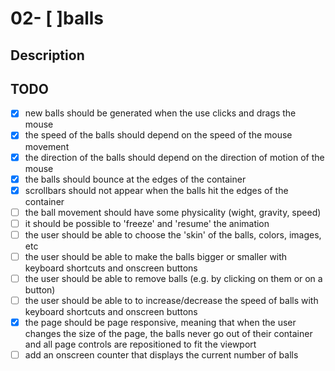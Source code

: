 # 02- [ ]balls

## Description

## TODO
- [x] new balls should be generated when the use clicks and drags the mouse
- [x] the speed of the balls should depend on the speed of the mouse movement
- [x] the direction of the balls should depend on the direction of motion of the mouse
- [x] the balls should bounce at the edges of the container
- [x] scrollbars should not appear when the balls hit the edges of the container
- [ ] the ball movement should have some physicality (wight, gravity, speed)
- [ ] it should be possible to 'freeze' and 'resume' the animation
- [ ] the user should be able to choose the 'skin' of the balls, colors, images, etc
- [ ] the user should be able to make the balls bigger or smaller with keyboard shortcuts
and onscreen buttons
- [ ] the user should be able to remove balls (e.g. by clicking on them or on a button)
- [ ] the user should be able to to increase/decrease the speed of balls with keyboard
shortcuts and onscreen buttons
- [x] the page should be page responsive, meaning that when the user changes the size of the
page, the balls never go out of their container and all page controls are repositioned to fit
the viewport
- [ ] add an onscreen counter that displays the current number of balls